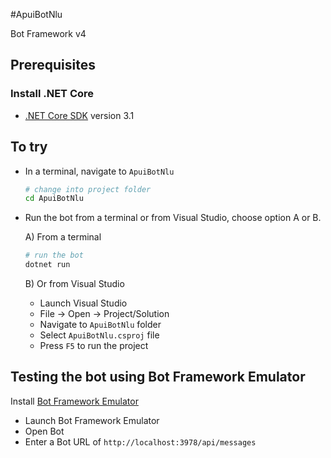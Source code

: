 ﻿#ApuiBotNlu

Bot Framework v4

## Prerequisites

### Install .NET Core

- [.NET Core SDK](https://dotnet.microsoft.com/download/dotnet/3.1) version 3.1

## To try

- In a terminal, navigate to `ApuiBotNlu`

    ```bash
    # change into project folder
    cd ApuiBotNlu
    ```

- Run the bot from a terminal or from Visual Studio, choose option A or B.

  A) From a terminal

  ```bash
  # run the bot
  dotnet run
  ```

  B) Or from Visual Studio

  - Launch Visual Studio
  - File -> Open -> Project/Solution
  - Navigate to `ApuiBotNlu` folder
  - Select `ApuiBotNlu.csproj` file
  - Press `F5` to run the project

## Testing the bot using Bot Framework Emulator

Install [Bot Framework Emulator](https://github.com/microsoft/BotFramework-Emulator/releases/tag/v4.14.1)

- Launch Bot Framework Emulator
- Open Bot
- Enter a Bot URL of `http://localhost:3978/api/messages`
